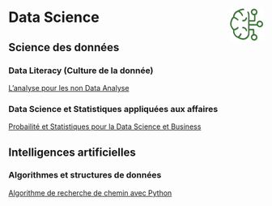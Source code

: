 # <!--Intro au Big Data--> Data Science <a href="https://github.com/MiKL5/"><img src="https://github.com/MiKL5/BI/blob/master/assets/bi.svg" alt="Data science" align="right" height="64px"></a>

## **Science des données**
### **Data Literacy (Culture de la donnée)**
[L’analyse pour les non Data Analyse](analysisIntro)
### **Data Science et Statistiques appliquées aux affaires**  
[Probailité et Statistiques pour la Data Science et Business](productivityAndStatistics4DataScienceAndBusiness)
## **Intelligences artificielles**
### **Algorithmes et structures de données**
[Algorithme de recherche de chemin avec Python](pathfindingAlgorithmsWithPython)